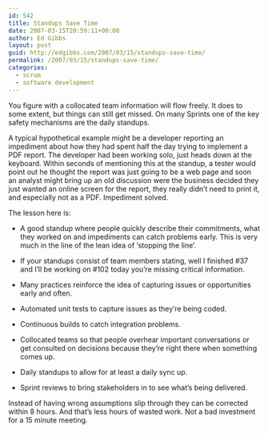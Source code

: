 ```yaml
---
id: 542
title: Standups Save Time
date: 2007-03-15T20:59:11+00:00
author: Ed Gibbs
layout: post
guid: http://edgibbs.com/2007/03/15/standups-save-time/
permalink: /2007/03/15/standups-save-time/
categories:
  - scrum
  - software development
---
```

You figure with a collocated team information will flow freely. It does to some extent, but things can still get missed. On many Sprints one of the key safety mechanisms are the daily standups.

A typical hypothetical example might be a developer reporting an impediment about how they had spent half the day trying to implement a PDF report. The developer had been working solo, just heads down at the keyboard. Within seconds of mentioning this at the standup, a tester would point out he thought the report was just going to be a web page and soon an analyst might bring up an old discussion were the business decided they just wanted an online screen for the report, they really didn&#8217;t need to print it, and especially not as a PDF. Impediment solved.

The lesson here is:

  * A good standup where people quickly describe their commitments, what they worked on and impediments can catch problems early. This is very much in the line of the lean idea of &#8216;stopping the line&#8217;.
  * If your standups consist of team members stating, well I finished #37 and I&#8217;ll be working on #102 today you&#8217;re missing critical information.
  * Many practices reinforce the idea of capturing issues or opportunities early and often.

  * Automated unit tests to capture issues as they&#8217;re being coded.
  * Continuous builds to catch integration problems.
  * Collocated teams so that people overhear important conversations or get consulted on decisions because they&#8217;re right there when something comes up.
  * Daily standups to allow for at least a daily sync up.
  * Sprint reviews to bring stakeholders in to see what&#8217;s being delivered.

Instead of having wrong assumptions slip through they can be corrected within 8 hours. And that&#8217;s less hours of wasted work. Not a bad investment for a 15 minute meeting.